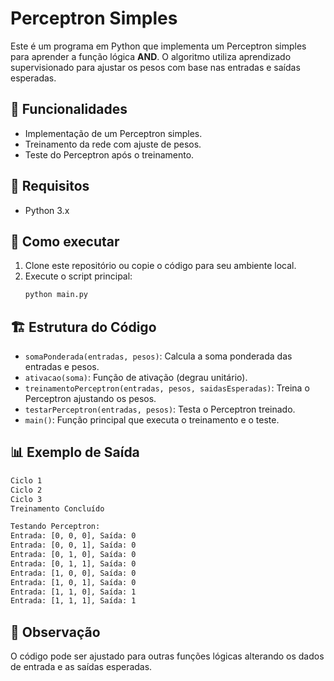 # Perceptron Simples

Este é um programa em Python que implementa um Perceptron simples para aprender a função lógica **AND**. O algoritmo utiliza aprendizado supervisionado para ajustar os pesos com base nas entradas e saídas esperadas.

## 📌 Funcionalidades
- Implementação de um Perceptron simples.
- Treinamento da rede com ajuste de pesos.
- Teste do Perceptron após o treinamento.

## 🔧 Requisitos
- Python 3.x

## 🚀 Como executar
1. Clone este repositório ou copie o código para seu ambiente local.
2. Execute o script principal:
   ```bash
   python main.py
   ```

## 🏗 Estrutura do Código
- `somaPonderada(entradas, pesos)`: Calcula a soma ponderada das entradas e pesos.
- `ativacao(soma)`: Função de ativação (degrau unitário).
- `treinamentoPerceptron(entradas, pesos, saidasEsperadas)`: Treina o Perceptron ajustando os pesos.
- `testarPerceptron(entradas, pesos)`: Testa o Perceptron treinado.
- `main()`: Função principal que executa o treinamento e o teste.

## 📊 Exemplo de Saída
```bash
Ciclo 1
Ciclo 2
Ciclo 3
Treinamento Concluído

Testando Perceptron:
Entrada: [0, 0, 0], Saída: 0
Entrada: [0, 0, 1], Saída: 0
Entrada: [0, 1, 0], Saída: 0
Entrada: [0, 1, 1], Saída: 0
Entrada: [1, 0, 0], Saída: 0
Entrada: [1, 0, 1], Saída: 0
Entrada: [1, 1, 0], Saída: 1
Entrada: [1, 1, 1], Saída: 1
```

## 📌 Observação
O código pode ser ajustado para outras funções lógicas alterando os dados de entrada e as saídas esperadas.


